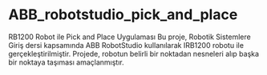 # ABB_robotstudio_pick_and_place
RB1200 Robot ile Pick and Place Uygulaması
Bu proje, Robotik Sistemlere Giriş dersi kapsamında ABB RobotStudio kullanılarak IRB1200 robotu ile gerçekleştirilmiştir. Projede, robotun belirli bir noktadan nesneleri alıp başka bir noktaya taşıması amaçlanmıştır.
